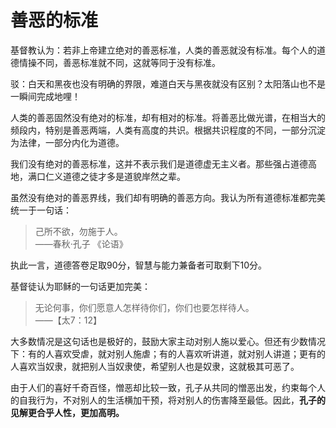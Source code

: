 # 善恶的标准

基督教认为：若非上帝建立绝对的善恶标准，人类的善恶就没有标准。每个人的道德情操不同，善恶标准就不同，这就等同于没有标准。

驳：白天和黑夜也没有明确的界限，难道白天与黑夜就没有区别？太阳落山也不是一瞬间完成地哩！

人类的善恶固然没有绝对的标准，却有相对的标准。将善恶比做光谱，在相当大的频段内，特别是善恶两端，人类有高度的共识。根据共识程度的不同，一部分沉淀为法律，一部分内化为道德。

我们没有绝对的善恶标准，这并不表示我们是道德虚无主义者。那些强占道德高地，满口仁义道德之徒才多是道貌岸然之辈。

虽然没有绝对的善恶界线，我们却有明确的善恶方向。我认为所有道德标准都完美统一于一句话：

> 己所不欲，勿施于人。<br>
——春秋·孔子 《论语》

执此一言，道德答卷足取90分，智慧与能力兼备者可取剩下10分。

基督徒认为耶稣的一句话更加完美：

>无论何事，你们愿意人怎样待你们，你们也要怎样待人。<br>
——【太7：12】


大多数情况是这句话也是极好的，鼓励大家主动对别人施以爱心。但还有少数情况下：有的人喜欢受虐，就对别人施虐；有的人喜欢听讲道，就对别人讲道；更有的人喜欢当奴隶，就把别人当奴隶使，希望别人也是奴隶，这就极其可恶了。

由于人们的喜好千奇百怪，憎恶却比较一致，孔子从共同的憎恶出发，约束每个人的自我行为，不对别人的生活横加干预，将对别人的伤害降至最低。因此，**孔子的见解更合乎人性，更加高明。**